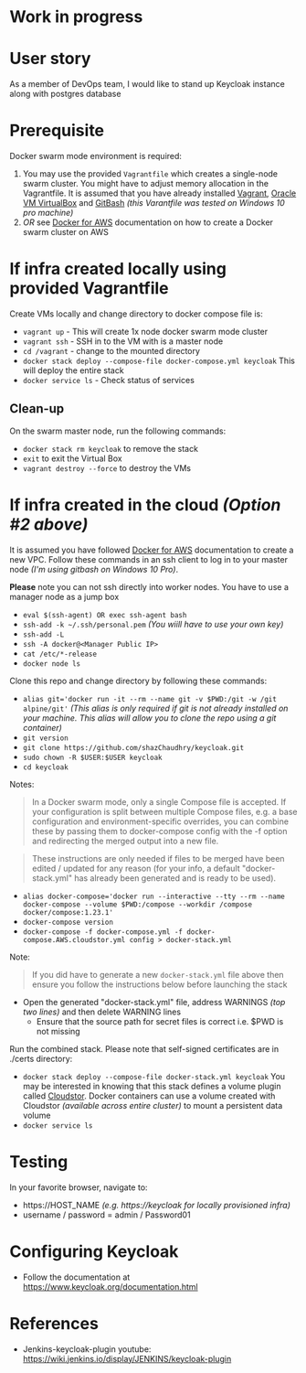 # Work in progress

# User story
As a member of DevOps team, I would like to stand up Keycloak instance along with postgres database

# Prerequisite
Docker swarm mode environment is required:
1. You may use the provided `Vagrantfile` which creates a single-node swarm cluster. You might have to adjust memory allocation in the Vagrantfile. It is assumed that you have already installed [Vagrant](https://www.vagrantup.com), [Oracle VM VirtualBox](https://www.virtualbox.org) and [GitBash](https://gitforwindows.org) _(this Varantfile was tested on Windows 10 pro machine)_
2. *OR* see [Docker for AWS](https://docs.docker.com/docker-for-aws) documentation on how to create a Docker swarm cluster on AWS

# If infra created locally using provided Vagrantfile
Create VMs locally and change directory to docker compose file is:
- `vagrant up` - This will create 1x node docker swarm mode cluster
- `vagrant ssh` - SSH in to the VM with is a master node
- `cd /vagrant` - change to the mounted directory
- `docker stack deploy --compose-file docker-compose.yml keycloak` This will deploy the entire stack
- `docker service ls` - Check status of services

## Clean-up
On the swarm master node, run the following commands:
* `docker stack rm keycloak` to remove the stack
* `exit` to exit the Virtual Box
* `vagrant destroy --force` to destroy the VMs

# If infra created in the cloud _(Option #2 above)_
It is assumed you have followed [Docker for AWS](https://docs.docker.com/docker-for-aws/) documentation to create a new VPC. Follow these commands in an ssh client to log in to your master node _(I'm using gitbash on Windows 10 Pro)_.

**Please** note you can not ssh directly into worker nodes. You have to use a manager node as a jump box
- `eval $(ssh-agent) OR exec ssh-agent bash`
- `ssh-add -k ~/.ssh/personal.pem` _(You wiill have to use your own key)_
- `ssh-add -L`
- `ssh -A docker@<Manager Public IP>`
- `cat /etc/*-release`
- `docker node ls`

Clone this repo and change directory by following these commands:
- `alias git='docker run -it --rm --name git -v $PWD:/git -w /git alpine/git'`  _(This alias is only required if git is not already installed on your machine. This alias will allow you to clone the repo using a git container)_
- `git version`
- `git clone https://github.com/shazChaudhry/keycloak.git`
- `sudo chown -R $USER:$USER keycloak`
- `cd keycloak`

Notes:
> In a Docker swarm mode, only a single Compose file is accepted. If your configuration is split between multiple Compose files, e.g. a base configuration and environment-specific overrides, you can combine these by passing them to docker-compose config with the -f option and redirecting the merged output into a new file.

> These instructions are only needed if files to be merged have been edited / updated for any reason (for your info, a default "docker-stack.yml" has already been generated and is ready to be used).
- `alias docker-compose='docker run --interactive --tty --rm --name docker-compose --volume $PWD:/compose --workdir /compose docker/compose:1.23.1'`
- `docker-compose version`
- `docker-compose -f docker-compose.yml -f docker-compose.AWS.cloudstor.yml config > docker-stack.yml`

Note:
> If you did have to generate a new `docker-stack.yml` file above then ensure you follow the instructions below before launching the stack
- Open the generated "docker-stack.yml" file, address WARNINGS _(top two lines)_ and then delete WARNING lines
  - Ensure that the source path for secret files is correct i.e. $PWD is not missing

Run the combined stack. Please note that self-signed certificates are in ./certs directory:
  - `docker stack deploy --compose-file docker-stack.yml keycloak` You may be interested in knowing that this stack defines a volume plugin called [Cloudstor](https://docs.docker.com/docker-for-aws/persistent-data-volumes/). Docker containers can use a volume created with Cloudstor _(available across entire cluster)_ to mount a persistent data volume
  - `docker service ls`

# Testing
  In your favorite browser, navigate to:
  - https://HOST_NAME _(e.g. https://keycloak for locally provisioned infra)_
  - username / password = admin / Password01

# Configuring Keycloak
- Follow the documentation at https://www.keycloak.org/documentation.html

# References
- Jenkins-keycloak-plugin youtube: https://wiki.jenkins.io/display/JENKINS/keycloak-plugin
